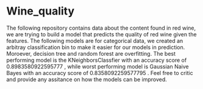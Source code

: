 # Wine_quality
 The following repository contains data about the content found in red wine, we are trying to build a model that predicts the quality of red wine given the features.
 The following models are for categorical data, we created an arbitray classification bin to make it easier for our models in prediction.
 Moroever, decision tree and random forest are overfitting.
 The best performing model is the KNeighborsClassfier with an accuracy score of 0.8983580922595777 , while worst performing model is Gaussian Naive Bayes with an accuracy score of 0.8358092259577795 .
 Feel free to critic and provide any assitance on how the models can be improved.
